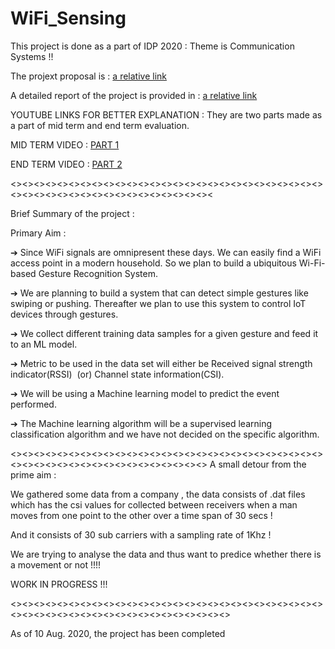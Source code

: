 # WiFi_Sensing

This project is done as a part of IDP 2020 : Theme is Communication Systems !!



The projext proposal is :
[a relative link](REPORTS/Project%20proposal.pdf)

A detailed report of the project is provided in :
[a relative link](REPORTS/IDP_report%20final.pdf)

YOUTUBE LINKS FOR BETTER EXPLANATION : 
They are two parts made as a part of mid term and end term evaluation.

MID TERM VIDEO : 
[PART 1](https://www.youtube.com/watch?v=uz0XxCzJC3w&t=1s)

END TERM VIDEO : 
[PART 2](https://www.youtube.com/watch?v=lXN8tgN6gGg&t=1408s)


<><><><><><><><><><><><><><><><><><><><><><><><><><><><><><><><><><><><><><><><><><><><><

Brief Summary of the project : 

Primary Aim : 

➔ Since WiFi signals are omnipresent these days. We can easily find a WiFi access point in
a modern household. So we plan to build a ubiquitous Wi-Fi-based Gesture Recognition
System.

➔ We are planning to build a system that can detect simple gestures like swiping or
pushing. Thereafter we plan to use this system to control IoT devices through gestures.

➔ We collect different training data samples for a given gesture and feed it to an ML model.

➔ Metric to be used in the data set will either be
Received signal strength indicator(RSSI) ​ (or)​ Channel state information(CSI).

➔ We will be using a Machine learning model to predict the event performed.

➔ The Machine learning algorithm will be a supervised learning classification algorithm
and we have not decided on the specific algorithm.

<><><><><><><><><><><><><><><><><><><><><><><><><><><><><><><><><><><><><><><><><><><><>
A small detour from the prime aim : 

We gathered some data from a company , the data consists of .dat files which has the csi values for collected between receivers
when a man moves from one point to the other over a time span of 30 secs !

And it consists of 30 sub carriers with a sampling rate of 1Khz !

We are trying to analyse the data and thus want to predice whether there is a movement or not  !!!!


WORK IN PROGRESS !!!

<><><><><><><><><><><><><><><><><><><><><><><><><><><><><><><><><><><><><><><><><><><><><><>

As of 10 Aug. 2020, the project has been completed




